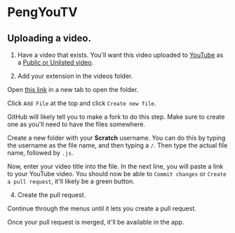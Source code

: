 # PengYouTV

## Uploading a video.

1. Have a video that exists. You'll want this video uploaded to [YouTube](https://www.youtube.com) as a [Public or Unlisted video](https://support.google.com/youtube/answer/157177?hl=en&co=GENIE.Platform%3DDesktop).

2. Add your extension in the videos folder.

Open [this link](https://github.com/PenguinMod/PenguinMod-ExtensionsGallery/tree/main/static/extensions) in a new tab to open the folder.

Click `Add File` at the top and click `Create new file`.

GitHub will likely tell you to make a fork to do this step. Make sure to create one as you'll need to have the files somewhere.

Create a new folder with your **Scratch** username. You can do this by typing the username as the file name, and then typing a `/`. Then type the actual file name, followed by `.js`.

Now, enter your video title into the file.
In the next line, you will paste a link to your YouTube video.
You should now be able to `Commit changes` or `Create a pull request`, it'll likely be a green button.

4. Create the pull request.

Continue through the menus until it lets you create a pull request.

Once your pull request is merged, it'll be available in the app.
